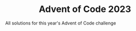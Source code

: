 <h1 align="center">Advent of Code 2023</h1>

All solutions for this year's Advent of Code challenge


